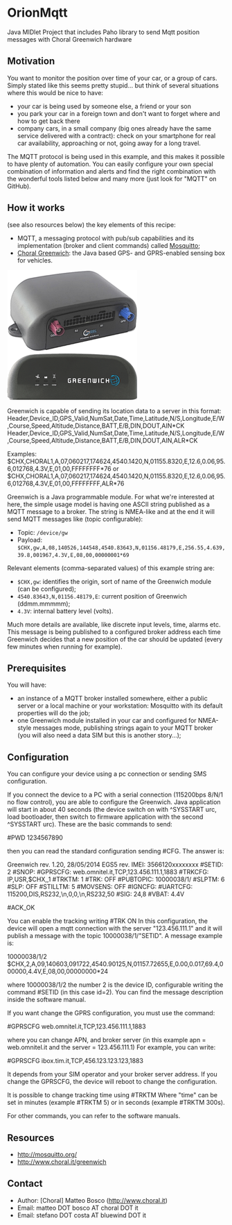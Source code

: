 OrionMqtt
==============

Java MIDlet Project that includes Paho library to send Mqtt position messages with Choral Greenwich hardware

Motivation
----------

You want to monitor the position over time of your car, or a group of cars. Simply stated like this seems pretty stupid... but think of several situations where this would be nice to have:

- your car is being used by someone else, a friend or your son
- you park your car in a foreign town and don't want to forget where and how to get back there
- company cars, in a small company (big ones already have the same service delivered with a contract): check on your smartphone for real car availability, approaching or not, going away for a long travel.

The MQTT protocol is being used in this example, and this makes it possible to have plenty of automation.
You can easily configure your own special combination of information and alerts and find the right combination
with the wonderful tools listed below and many more (just look for "MQTT" on GitHub).

How it works
------------

(see also resources below) the key elements of this recipe:

- MQTT, a messaging protocol with pub/sub capabilities and its implementation (broker and client commands) called [Mosquitto](http://mosquitto.org/);
- [Choral Greenwich](http://www.choral.it/greenwich): the Java based GPS- and GPRS-enabled sensing box for vehicles.


![greenwich](assets/gw.png)

Greenwich is capable of sending its location data to a server in this format:
Header,Device_ID,GPS_Valid,NumSat,Date,Time,Latitude,N/S,Longitude,E/W,Course,Speed,Altitude,Distance,BATT,E/B,DIN,DOUT,AIN*CK
Header,Device_ID,GPS_Valid,NumSat,Date,Time,Latitude,N/S,Longitude,E/W,Course,Speed,Altitude,Distance,BATT,E/B,DIN,DOUT,AIN,ALR<alarm>*CK

Examples:
$CHX,CHORAL1,A,07,060217,174624,4540.1420,N,01155.8320,E,12.6,0.06,95.6,012768,4.3V,E,01,00,FFFFFFFF*76
or
$CHX,CHORAL1,A,07,060217,174624,4540.1420,N,01155.8320,E,12.6,0.06,95.6,012768,4.3V,E,01,00,FFFFFFFF,ALR<ALIVE>*76

Greenwich is a Java programmable module.
For what we're interested at here, the simple usage model is having one ASCII string published as a MQTT message to a broker.
The string is NMEA-like and at the end it will send MQTT messages like (topic configurable):

- Topic: `/device/gw`
- Payload: `$CHX,gw,A,08,140526,144548,4540.83643,N,01156.48179,E,256.55,4.639,39.8,001967,4.3V,E,08,00,00000001*69`

Relevant elements (comma-separated values) of this example string are:

- `$CHX,gw`: identifies the origin, sort of name of the Greenwich module (can be configured);
- `4540.83643,N,01156.48179,E`: current position of Greenwich (ddmm.mmmmm);
- `4.3V`: internal battery level (volts).

Much more details are available, like discrete input levels, time, alarms etc. This message is being published to a configured broker address
each time Greenwich decides that a new position of the car should be updated (every few minutes when running for example).

Prerequisites
-------------

You will have:

- an instance of a MQTT broker installed somewhere, either a public server or a local machine or your workstation: Mosquitto with its default properties will do the job;
- one Greenwich module installed in your car and configured for NMEA-style messages mode, publishing strings again to your MQTT broker (you will also need a data SIM but this is another story...);

Configuration
-------------

You can configure your device using a pc connection or sending SMS configuration.

If you connect the device to a PC with a serial connection (115200bps 8/N/1 no flow control), you are able to configure the Greenwich.
Java application will start in about 40 seconds (the device switch on with ^SYSSTART urc, load bootloader, then switch to firmware application with
the second ^SYSSTART urc).
These are the basic commands to send:

#PWD 1234567890

then you can read the standard configuration sending #CFG.
The answer is:

 Greenwich rev. 1.20, 28/05/2014
 EGS5 rev.
 IMEI: 3566120xxxxxxxx
 #SETID: 2
 #SNOP:
 #GPRSCFG: web.omnitel.it,TCP,123.456.111.1,1883
 #TRKCFG: IP,USR,$CHX,,1
 #TRKTM: 1
 #TRK: OFF
 #PUBTOPIC: 10000038/1/
 #SLPTM: 6
 #SLP: OFF
 #STILLTM: 5
 #MOVSENS: OFF
 #IGNCFG:
 #UARTCFG: 115200,DIS,RS232,\n,0,0,\n,RS232,50
 #SIG: 24,8
 #VBAT: 4.4V

 #ACK_OK

You can enable the tracking writing #TRK ON
In this configuration, the device will open a mqtt connection with the server "123.456.111.1" and it will publish a message with the topic 10000038/1/"SETID".
A message example is:

10000038/1/2 $CHX,2,A,09,140603,091722,4540.90125,N,01157.72655,E,0.00,0.017,69.4,000000,4.4V,E,08,00,00000000*24

where 10000038/1/2 the number 2 is the device ID, configurable writing the command #SETID <id> (in this case id=2).
You can find the message description inside the software manual.

If you want change the GPRS configuration, you must use the command:

 #GPRSCFG web.omnitel.it,TCP,123.456.111.1,1883

where you can change APN, and broker server (in this example apn = web.omnitel.it and the server = 123.456.111.1)
For example, you can write:

 #GPRSCFG ibox.tim.it,TCP,456.123.123.123,1883

It depends from your SIM operator and your broker server address.
If you change the GPRSCFG, the device will reboot to change the configuration.

It is possible to change tracking time using #TRKTM <time>
Where "time" can be set in minutes (example #TRKTM 5) or in seconds (example #TRKTM 300s).

For other commands, you can refer to the software manuals.

Resources
---------

* http://mosquitto.org/
* http://www.choral.it/greenwich

Contact
-------

* Author: [Choral] Matteo Bosco (http://www.choral.it)
* Email: matteo DOT bosco AT choral DOT it
* Email: stefano DOT costa AT bluewind DOT it
